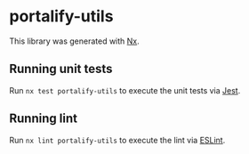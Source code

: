 # portalify-utils

This library was generated with [Nx](https://nx.dev).

## Running unit tests

Run `nx test portalify-utils` to execute the unit tests via [Jest](https://jestjs.io).

## Running lint

Run `nx lint portalify-utils` to execute the lint via [ESLint](https://eslint.org/).
